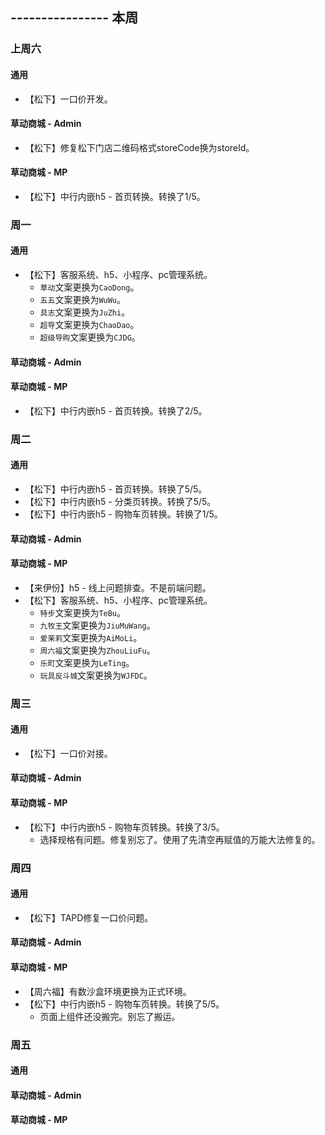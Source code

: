 ## ---------------- 本周

### 上周六
#### 通用
* 【松下】一口价开发。
#### 草动商城 - Admin
* 【松下】修复松下门店二维码格式storeCode换为storeId。
#### 草动商城 - MP
* 【松下】中行内嵌h5 - 首页转换。转换了1/5。

### 周一
#### 通用
* 【松下】客服系统、h5、小程序、pc管理系统。
  - `草动`文案更换为`CaoDong`。
  - `五五`文案更换为`WuWu`。
  - `具志`文案更换为`JuZhi`。
  - `超导`文案更换为`ChaoDao`。
  - `超级导购`文案更换为`CJDG`。
#### 草动商城 - Admin
#### 草动商城 - MP
* 【松下】中行内嵌h5 - 首页转换。转换了2/5。

### 周二
#### 通用
* 【松下】中行内嵌h5 - 首页转换。转换了5/5。
* 【松下】中行内嵌h5 - 分类页转换。转换了5/5。
* 【松下】中行内嵌h5 - 购物车页转换。转换了1/5。
#### 草动商城 - Admin
#### 草动商城 - MP
* 【来伊份】h5 - 线上问题排查。不是前端问题。
* 【松下】客服系统、h5、小程序、pc管理系统。
  - `特步`文案更换为`TeBu`。
  - `九牧王`文案更换为`JiuMuWang`。
  - `爱茉莉`文案更换为`AiMoLi`。
  - `周六福`文案更换为`ZhouLiuFu`。
  - `乐町`文案更换为`LeTing`。
  - `玩具反斗城`文案更换为`WJFDC`。

### 周三
#### 通用
* 【松下】一口价对接。
#### 草动商城 - Admin
#### 草动商城 - MP
* 【松下】中行内嵌h5 - 购物车页转换。转换了3/5。
  - 选择规格有问题。修复别忘了。使用了先清空再赋值的万能大法修复的。

### 周四
#### 通用
* 【松下】TAPD修复一口价问题。
#### 草动商城 - Admin
#### 草动商城 - MP
* 【周六福】有数沙盒环境更换为正式环境。
* 【松下】中行内嵌h5 - 购物车页转换。转换了5/5。
  - 页面上组件还没搬完。别忘了搬运。

### 周五
#### 通用
#### 草动商城 - Admin
#### 草动商城 - MP
